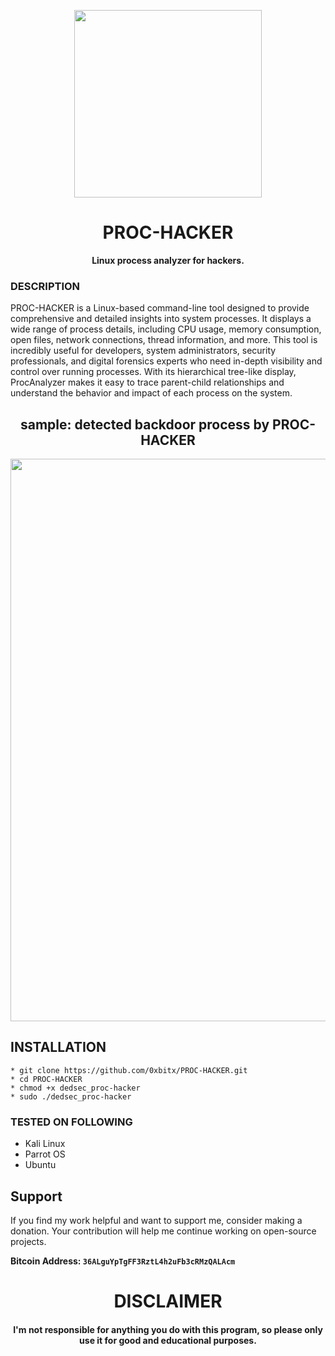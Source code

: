 
<p align="center">
<img src="https://media3.giphy.com/media/v1.Y2lkPTc5MGI3NjExanM5OWRnYjMzYmlydnU2ZHhsZDBxejNkenkyZWdha3o0OHlrZnJ1MyZlcD12MV9pbnRlcm5hbF9naWZfYnlfaWQmY3Q9Zw/oeK1Rd3Xrl4FlX8NFq/giphy.webp", width="300", height="300">
</p>

<h1 align="center"> PROC-HACKER</h1>

<p align="center">
  <b>Linux process analyzer for hackers.</b>
</p>

### DESCRIPTION

PROC-HACKER is a Linux-based command-line tool designed to provide comprehensive and detailed insights into system processes. It displays a wide range of process details, including CPU usage, memory consumption, open files, network connections, thread information, and more. This tool is incredibly useful for developers, system administrators, security professionals, and digital forensics experts who need in-depth visibility and control over running processes. With its hierarchical tree-like display, ProcAnalyzer makes it easy to trace parent-child relationships and understand the behavior and impact of each process on the system.


<h2 align="center">sample: detected backdoor process by PROC-HACKER</h2>

<p align="center">
<img src="https://github.com/user-attachments/assets/ea4c92a0-978a-4a08-85e4-6652aed4fd13", width="900", height="900">
</p>

## INSTALLATION 
    * git clone https://github.com/0xbitx/PROC-HACKER.git
    * cd PROC-HACKER
    * chmod +x dedsec_proc-hacker
    * sudo ./dedsec_proc-hacker

### TESTED ON FOLLOWING
* Kali Linux 
* Parrot OS 
* Ubuntu

## Support

If you find my work helpful and want to support me, consider making a donation. Your contribution will help me continue working on open-source projects.

**Bitcoin Address: `36ALguYpTgFF3RztL4h2uFb3cRMzQALAcm`**

<h1 align="center"> DISCLAIMER </h1>

<h4 align="center">I'm not responsible for anything you do with this program, so please only use it for good and educational purposes. </h4>
